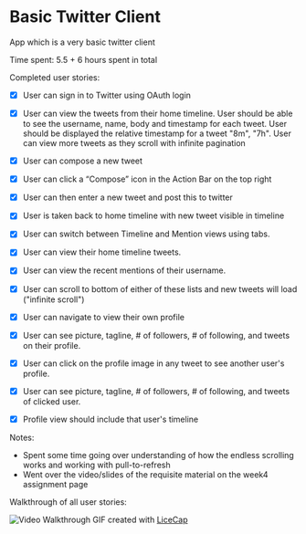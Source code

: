 Basic Twitter Client
====================

App which is a very basic twitter client

Time spent: 5.5 + 6 hours spent in total

Completed user stories:

 * [x] User can sign in to Twitter using OAuth login
 * [x] User can view the tweets from their home timeline. 
 	    User should be able to see the username, name, body and timestamp for each tweet.
 	    User should be displayed the relative timestamp for a tweet "8m", "7h". 
 	    User can view more tweets as they scroll with infinite pagination
 	    
 * [x] User can compose a new tweet
 * [x] User can click a “Compose” icon in the Action Bar on the top right
 * [x] User can then enter a new tweet and post this to twitter
 * [x] User is taken back to home timeline with new tweet visible in timeline
 * [x] User can switch between Timeline and Mention views using tabs.
 * [x] User can view their home timeline tweets.
 * [x] User can view the recent mentions of their username.
 * [x] User can scroll to bottom of either of these lists and new tweets will load ("infinite scroll")
 * [x] User can navigate to view their own profile
 * [x] User can see picture, tagline, # of followers, # of following, and tweets on their profile.
 * [x] User can click on the profile image in any tweet to see another user's profile.
 * [x] User can see picture, tagline, # of followers, # of following, and tweets of clicked user.
 * [x] Profile view should include that user's timeline
 
Notes:

* Spent some time going over understanding of how the endless scrolling works and working with pull-to-refresh
* Went over the video/slides of the requisite material on the week4 assignment page

Walkthrough of all user stories:

![Video Walkthrough](twitter_client.gif)
GIF created with [LiceCap](http://www.cockos.com/licecap/)

